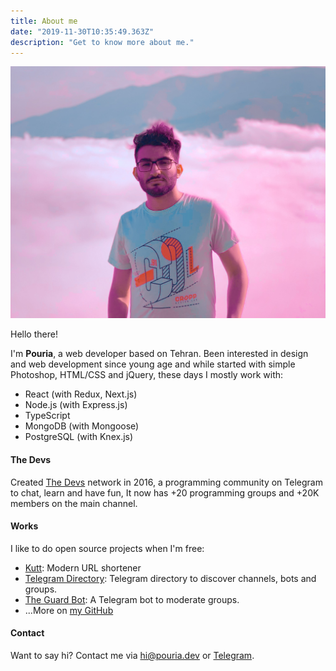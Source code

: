 ```yaml
---
title: About me
date: "2019-11-30T10:35:49.363Z"
description: "Get to know more about me."
---
```


![me](me.png)

Hello there!

I'm **Pouria**, a web developer based on Tehran. Been interested in design and web development since young age and while started with simple Photoshop, HTML/CSS and jQuery, these days I mostly work with:

- React (with Redux, Next.js)
- Node.js (with Express.js)
- TypeScript
- MongoDB (with Mongoose)
- PostgreSQL (with Knex.js)

#### The Devs

Created [The Devs](https://thedevs.network) network in 2016, a programming community on Telegram to chat, learn and have fun, It now has +20 programming groups and +20K members on the main channel.

#### Works

I like to do open source projects when I'm free:

- [Kutt](https://kutt.it): Modern URL shortener
- [Telegram Directory](https://tgdr.io): Telegram directory to discover channels, bots and groups.
- [The Guard Bot](https://github.com/thedevs-network/the-guard-bot): A Telegram bot to moderate groups.
- ...More on [my GitHub](https://github.com/poeti8)

#### Contact

Want to say hi? Contact me via [hi@pouria.dev](mailto:hi@pouria.dev) or <a href="https://t.me/poeti8" target="_blank" rel="noopener noreferrer">Telegram</a>.
